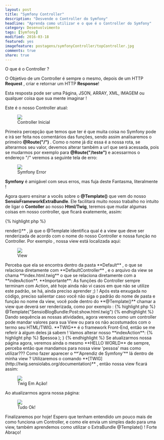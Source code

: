 ```yaml
---
layout: post
title: "Symfony Controller"
description: "Desvende o Controller do Symfony"
headline: "Aprenda como utilizar e o que é o Controller do Symfony"
category: Desenvolvimento
tags: [Symfony]
modified: 2016-03-18
featured: yes
imagefeature: postagens/symfonyController/topController.jpg
comments: true
share: true
---
```


O que é o Controller ?

O Objetivo de um Controller é sempre o mesmo, depois de um HTTP **Request** , criar e retornar um HTTP **Response**!

Esta resposta pode ser uma Página, JSON, ARRAY, XML, IMAGEM ou qualquer coisa que sua mente imaginar !

Este é o nosso Controller atual:
<figure>
	<img src="{{ site.url }}/images/postagens/symfonyController/controllerInicial.png">
	<figcaption><a data-toggle="tooltip" title="Como nós deixamos na última aula.">Controller Inicial</a></figcaption>
</figure>

Primeira percepção que temos que ter é que muita coisa no Symfony pode e irá ser feita nos comentários das funções, sendo assim analisaremos o primeiro **@Route("/")** .
Como o nome já diz essa é a nossa rota, se alterarmos seu valor, devemos alterar também a url que será acessada, pois se mudarmos por exemplo para **@Route("/teste")** e acessarmos o endereço "/" veremos a seguinte tela de erro:

<figure>
	<img src="{{ site.url }}/images/postagens/symfonyController/noRouteFound.png">
	<figcaption><a data-toggle="tooltip" title="Erro Symfony.">Symfony Error</a></figcaption>
</figure>

**Symfony** é amigável com seus erros, mas fuja deste Fantasma, literalmente !

Agora quero ensinar a vocês sobre o **@Template()** que vem do nosso **SensioFrameworkExtraBundle**.
Ele facilitará muito nosso trabalho no intuito de ligar o **Contoller** ao nosso **Html/Twig**, teremos que mudar algumas coisas em nosso controller, que ficará exatemente, assim:

{% highlight php %}
<?php

namespace JornalBundle\Controller;

use Symfony\Bundle\FrameworkBundle\Controller\Controller;
use Sensio\Bundle\FrameworkExtraBundle\Configuration\Route;
use Sensio\Bundle\FrameworkExtraBundle\Configuration\Template;

class DefaultController extends Controller
{
    /**
     * @Route("/")
     * @Template()
     */
    public function indexAction()
    {
        return array();
    }
}
{% endhighlight %}

Repare que adicionamos **use** diferente no começo de nosso código, sendo assim já podemos utilizar o **@Template()** tranquilamente.
Já podemos retirar todo o **$this->render()** , já que o @Template identifica qual é a view que deve ser renderizada de acordo com o nome do nosso Controller e nossa função no Controller.
Por exemplo , nossa view está localizada aqui:

<figure>
	<img src="{{ site.url }}/images/postagens/symfonyController/localizacaoView.png">
	<figcaption><a data-toggle="tooltip" title="Localizacao de Nossas Views.">View</a></figcaption>
</figure>

Perceba que ela se encontra dentro da pasta **Default** , o que se relaciona diretamente com **DefaultController** , e o arquivo da view se chama **index.html.twig** o que se relaciona diretamente com a **indexAction**.

**Importante**: As funções do Controller sempre terminam com Action, até hoje ainda não vi casos em que não se utilize este padrão, se há, ainda preciso aprender ;) !

Após esta enxugada no código, preciso salientar caso você não siga o padrão do nome de pasta e função no nome da view, você pode dentro do **@Template()** chamar a view que deverá ser renderizada, como por exemplo :
{% highlight php %}
@Template("SensioBlogBundle:Post:show.html.twig")
{% endhighlight %}

Dando sequência as nossas atividades, agora veremos como um controller pode mandar valores para sua View ou para os não acostumados com o termo seu HTML/TWIG.
**TWIG** é o framework Front-End, então se me referir à algum deles já sabem !

Vamos alterar nosso **indexAction**:
{% highlight php %}
<?php
/**
 * @Route("/")
 * @Template()
 */
public function indexAction()
{
    $pessoa = 'Aprendiz de Symfony';

    return array(
        'pessoa' => $pessoa
    );
}
{% endhighlight %}

Se atualizarmos nossa página agora, veremos ainda o mesmo **HELLO WORLD** de sempre, perceba então que mandamos para nossa view 'pessoa' mas como utilizar???
Como fazer aparecer o **'Aprendiz de Symfony'** lá dentro de minha view ?

Utilizaremos o comando **[TWIG](http://twig.sensiolabs.org/documentation)** , então nossa view ficará assim:

<figure>
	<img src="{{ site.url }}/images/postagens/symfonyController/twigAtributo.png">
	<figcaption><a data-toggle="tooltip" title="Atributo do Twig.">Twig Em Ação!</a></figcaption>
</figure>

Ao atualizarmos agora nossa página:

<figure>
	<img src="{{ site.url }}/images/postagens/symfonyController/helloAprendiz.png">
	<figcaption><a data-toggle="tooltip" title="Bem Vindo Aprendiz.">Tudo Ok!</a></figcaption>
</figure>

Finalizaremos por hoje! Espero que tenham entendido um pouco mais de como funciona um Controller, e como ele envia um simples dado para uma view, também aprendemos como utilizar o ExtraBundle @Template() !

Forte Abraço!
